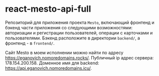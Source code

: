 # react-mesto-api-full
Репозиторий для приложения проекта `Mesto`, включающий фронтенд и бэкенд части приложения со следующими возможностями: авторизации и регистрации пользователей, операции с карточками и пользователями. Бэкенд расположите в директории `backend/`, а фронтенд - в `frontend/`. 
  
Сайт Mesto в моем исполнении можно найти по адресу <https://eganovich.nomoredomains.rocks/>.
Публичный ip адрес сервера: 178.154.200.158.
Доменное имя для backend: <https://api.eganovich.nomoredomains.icu/>.